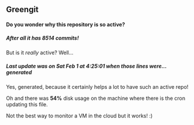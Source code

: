 ## Greengit

#### Do you wonder why this repository is so active?

##### After all it has 8514 commits!

But is it *really* active? Well...

##### Last update was on Sat Feb 1 at 4:25:01 when those lines were... generated

Yes, generated, because it certainly helps a lot to have such an active repo!

Oh and there was **54%** disk usage on the machine
where there is the cron updating this file.

Not the best way to monitor a VM in the cloud but it works! :)
